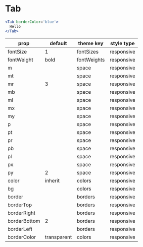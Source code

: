 # Tab

```.jsx
<Tab borderColor='blue'>
  Hello
</Tab>
```

prop | default | theme key | style type
---|---|---|---
fontSize | 1 | fontSizes | responsive
fontWeight | bold | fontWeights | responsive
m |  | space | responsive
mt |  | space | responsive
mr | 3 | space | responsive
mb |  | space | responsive
ml |  | space | responsive
mx |  | space | responsive
my |  | space | responsive
p |  | space | responsive
pt |  | space | responsive
pr |  | space | responsive
pb |  | space | responsive
pl |  | space | responsive
px |  | space | responsive
py | 2 | space | responsive
color | inherit | colors | responsive
bg |  | colors | responsive
border |  | borders | responsive
borderTop |  | borders | responsive
borderRight |  | borders | responsive
borderBottom | 2 | borders | responsive
borderLeft |  | borders | responsive
borderColor | transparent | colors | responsive